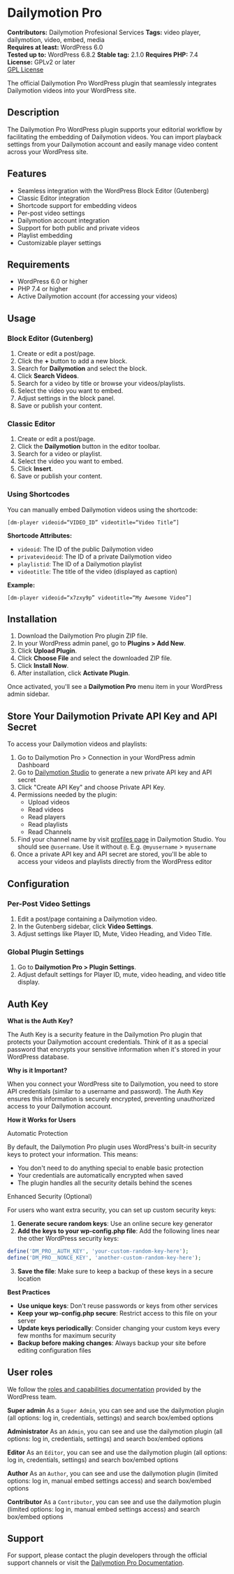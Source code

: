 # Dailymotion Pro

**Contributors:** Dailymotion Profesional Services
**Tags:** video player, dailymotion, video, embed, media  
**Requires at least:** WordPress 6.0  
**Tested up to:** WordPress 6.8.2
**Stable tag:** 2.1.0
**Requires PHP:** 7.4  
**License:** GPLv2 or later  
[GPL License](https://www.gnu.org/licenses/gpl-2.0.html)

The official Dailymotion Pro WordPress plugin that seamlessly integrates Dailymotion videos into your WordPress site.


## Description

The Dailymotion Pro WordPress plugin supports your editorial workflow by facilitating the embedding of Dailymotion videos. You can import playback settings from your Dailymotion account and easily manage video content across your WordPress site.


## Features

- Seamless integration with the WordPress Block Editor (Gutenberg)
- Classic Editor integration
- Shortcode support for embedding videos
- Per-post video settings
- Dailymotion account integration
- Support for both public and private videos
- Playlist embedding
- Customizable player settings


## Requirements

- WordPress 6.0 or higher
- PHP 7.4 or higher
- Active Dailymotion account (for accessing your videos)

## Usage

### Block Editor (Gutenberg)

1. Create or edit a post/page.
2. Click the **+** button to add a new block.
3. Search for **Dailymotion** and select the block.
4. Click **Search Videos**.
5. Search for a video by title or browse your videos/playlists.
6. Select the video you want to embed.
7. Adjust settings in the block panel.
8. Save or publish your content.

### Classic Editor

1. Create or edit a post/page.
2. Click the **Dailymotion** button in the editor toolbar.
3. Search for a video or playlist.
4. Select the video you want to embed.
5. Click **Insert**.
6. Save or publish your content.

### Using Shortcodes

You can manually embed Dailymotion videos using the shortcode:

```
[dm-player videoid=“VIDEO_ID” videotitle=“Video Title”]
```

**Shortcode Attributes:**

- `videoid`: The ID of the public Dailymotion video
- `privatevideoid`: The ID of a private Dailymotion video
- `playlistid`: The ID of a Dailymotion playlist
- `videotitle`: The title of the video (displayed as caption)

**Example:**

```
[dm-player videoid=“x7zxy9p” videotitle=“My Awesome Video”]
```


## Installation

1. Download the Dailymotion Pro plugin ZIP file.
2. In your WordPress admin panel, go to **Plugins > Add New**.
3. Click **Upload Plugin**.
4. Click **Choose File** and select the downloaded ZIP file.
5. Click **Install Now**.
6. After installation, click **Activate Plugin**.

Once activated, you'll see a **Dailymotion Pro** menu item in your WordPress admin sidebar.


## Store Your Dailymotion Private API Key and API Secret

To access your Dailymotion videos and playlists:

1. Go to Dailymotion Pro > Connection in your WordPress admin Dashboard
2. Go to [Dailymotion Studio](https://www.dailymotion.com/partner/api-keys/) to generate a new private API key and API secret
3. Click "Create API Key" and choose Private API Key.
4. Permissions needed by the plugin:
	- Upload videos
	- Read videos
	- Read players
	- Read playlists
	- Read Channels
5. Find your channel name by visit [profiles page](https://www.dailymotion.com/partner/account/profiles) in Dailymotion Studio. You should see `@username`. Use it without `@`. E.g. `@myusername` > `myusername`
6. Once a private API key and API secret are stored, you'll be able to access your videos and playlists directly from the WordPress editor


## Configuration

### Per-Post Video Settings

1. Edit a post/page containing a Dailymotion video.
2. In the Gutenberg sidebar, click **Video Settings**.
3. Adjust settings like Player ID, Mute, Video Heading, and Video Title.

### Global Plugin Settings

1. Go to **Dailymotion Pro > Plugin Settings**.
2. Adjust default settings for Player ID, mute, video heading, and video title display.


## Auth Key

**What is the Auth Key?**

The Auth Key is a security feature in the Dailymotion Pro plugin that protects your Dailymotion account credentials. Think of it as a special password that encrypts your sensitive information when it's stored in your WordPress database.

**Why is it Important?**

When you connect your WordPress site to Dailymotion, you need to store API credentials (similar to a username and password). The Auth Key ensures this information is securely encrypted, preventing unauthorized access to your Dailymotion account.

**How it Works for Users**

Automatic Protection

By default, the Dailymotion Pro plugin uses WordPress's built-in security keys to protect your information. This means:

- You don't need to do anything special to enable basic protection
- Your credentials are automatically encrypted when saved
- The plugin handles all the security details behind the scenes

Enhanced Security (Optional)

For users who want extra security, you can set up custom security keys:

1. **Generate secure random keys**: Use an online secure key generator
2. **Add the keys to your wp-config.php file**: Add the following lines near the other WordPress security keys:

```php
define('DM_PRO__AUTH_KEY', 'your-custom-random-key-here');
define('DM_PRO__NONCE_KEY', 'another-custom-random-key-here');
```

3. **Save the file**: Make sure to keep a backup of these keys in a secure location

**Best Practices**

- **Use unique keys**: Don't reuse passwords or keys from other services
- **Keep your wp-config.php secure**: Restrict access to this file on your server
- **Update keys periodically**: Consider changing your custom keys every few months for maximum security
- **Backup before making changes**: Always backup your site before editing configuration files


## User roles

We follow the <a href="https://wordpress.org/documentation/article/roles-and-capabilities/">roles and capabilities documentation</a> provided by the WordPress team.

**Super admin**
As a `Super Admin`, you can see and use the dailymotion plugin (all options: log in, credentials, settings) and search box/embed options

**Administrator**
As an `Admin`, you can see and use the dailymotion plugin (all options: log in, credentials, settings) and search box/embed options

**Editor**
As an `Editor`, you can see and use the dailymotion plugin (all options: log in, credentials, settings) and search box/embed options

**Author**
As an `Author`, you can see and use the dailymotion plugin (limited options: log in, manual embed settings access) and search box/embed options

**Contributor**
As a `Contributor`, you can see and use the dailymotion plugin (limited options: log in, manual embed settings access) and search box/embed options

## Support

For support, please contact the plugin developers through the official support channels or visit the [Dailymotion Pro Documentation](https://github.com/Dailymotion-Pro-Services/Dailymotion-Pro-WP-Docs/issues).


